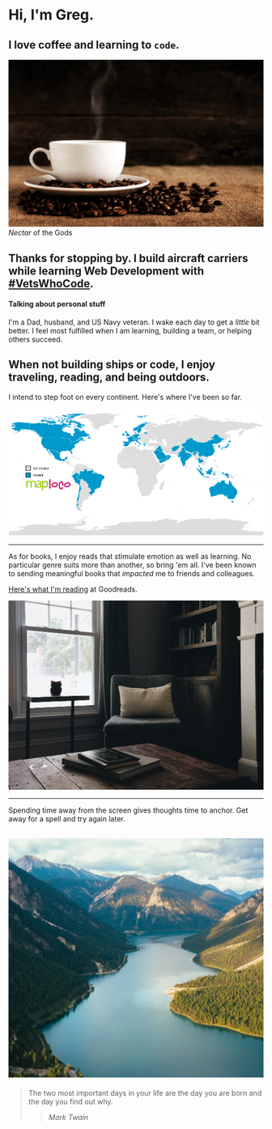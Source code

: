 <!--
**gacurl/gacurl** is a ✨ _special_ ✨ repository because its `README.md` (this file) appears on your GitHub profile. -->

# Hi, I'm Greg.

## I **love** coffee and learning to `code`.

![Cup of coffee!](https://github.com/gacurl/gacurl/blob/master/cupa.jpg) _Nectar_ of the Gods


Thanks for stopping by. I build aircraft carriers while learning Web Development with **[#VetsWhoCode](https:https://vetswhocode.io/)**.
---
#### Talking about personal stuff
I'm a Dad, husband, and US Navy veteran. I wake each day to get a _little_ bit better. I feel most fulfilled when I am learning, building a team, or helping others succeed.  

When not building ships or code, I enjoy traveling, reading, and being outdoors.  
---
I intend to step foot on every continent. Here's where I've been so far.  

![World map where I've visited](https://github.com/gacurl/gacurl/blob/master/world-map.gif)

---

As for books, I enjoy reads that stimulate emotion as well as learning. No particular genre suits more than another, so bring 'em all. I've been known to sending meaningful books that _impacted_ me to friends and colleagues.

[Here's what I'm reading](https://www.goodreads.com/review/list/37345834?ref=nav_mybooks "Goodreads list") at Goodreads.

![Cozy reading spot](https://github.com/gacurl/gacurl/blob/master/library.jpg)

---

Spending time away from the screen gives thoughts time to anchor. Get away for a spell and try again later.

![Fjords](https://github.com/gacurl/gacurl/blob/master/outside.jpg)
---
> The two most important days in your life are the day you are born and the day you find out why.
>> _Mark Twain_